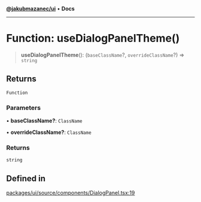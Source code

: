 [**@jakubmazanec/ui**](../README.md) • **Docs**

---

# Function: useDialogPanelTheme()

> **useDialogPanelTheme**(): (`baseClassName`?, `overrideClassName`?) => `string`

## Returns

`Function`

### Parameters

• **baseClassName?**: `ClassName`

• **overrideClassName?**: `ClassName`

### Returns

`string`

## Defined in

[packages/ui/source/components/DialogPanel.tsx:19](https://github.com/jakubmazanec/tools/blob/2afd81e4680434017b6f838733fd5ccd928cec42/packages/ui/source/components/DialogPanel.tsx#L19)
